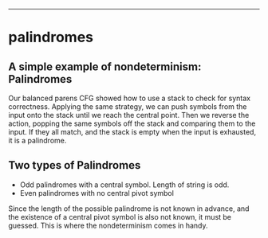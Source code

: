 ---
# palindromes


## A simple example of nondeterminism: Palindromes

Our balanced parens CFG showed how to use a stack to check for syntax correctness.
Applying the same strategy, we can push symbols from the input onto the stack
until we reach the central point. Then we reverse the action, popping the same
symbols off the stack and comparing them to the input. If they all match,
and the stack is empty when the input is exhausted, it is a palindrome.



## Two types of Palindromes

- Odd palindromes with a central symbol. Length of string is odd.
- Even palindromes with no central pivot symbol


Since the length of the possible palindrome is not known in advance, and the
existence of a central pivot symbol is also not known, it must be guessed.
This is where the nondeterminism comes in handy.

